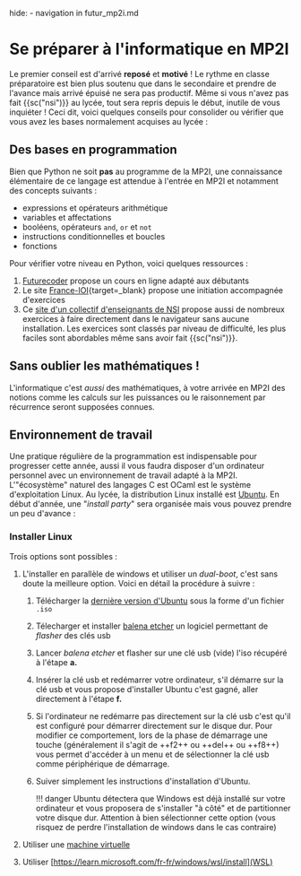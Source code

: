 hide: - navigation  in futur_mp2i.md

# Se préparer à l'informatique en MP2I

Le premier conseil est d'arrivé **reposé** et **motivé**  ! Le rythme en classe préparatoire est bien plus soutenu que dans le secondaire et prendre de l'avance mais arrivé épuisé ne sera pas productif. Même si vous n'avez pas fait {{sc("nsi")}} au lycée, tout sera repris depuis le début, inutile de vous inquiéter ! Ceci dit, voici quelques conseils pour consolider ou vérifier que vous avez les bases normalement acquises au lycée :

## Des bases en programmation

Bien que  Python ne soit **pas** au programme de la MP2I, une connaissance élémentaire de ce langage est attendue à l'entrée en MP2I  et notamment des concepts suivants :

* expressions et opérateurs arithmétique
* variables et affectations
* booléens, opérateurs `and`, `or` et `not`
* instructions conditionnelles et boucles
* fonctions

Pour vérifier votre niveau en Python, voici quelques ressources :

1. [Futurecoder](https://fr.futurecoder.io/) propose un cours en ligne adapté aux débutants
2. Le site [France-IOI](https://www.france-ioi.org/algo/chapters.php){target=_blank} propose une initiation accompagnée d'exercices
3. Ce [site d'un collectif d'enseignants de NSI](https://pratique.forge.apps.education.fr/) propose aussi de nombreux exercices à faire directement dans le navigateur sans aucune installation. Les exercices sont classés par niveau de difficulté, les plus faciles sont abordables même sans avoir fait {{sc("nsi")}}.

## Sans oublier les mathématiques !

L'informatique c'est *aussi* des mathématiques, à votre arrivée en MP2I des notions comme  les calculs sur les puissances ou le raisonnement par récurrence seront supposées connues.

## Environnement de travail

Une pratique régulière de la programmation est indispensable pour progresser cette année, aussi il vous faudra disposer d'un ordinateur personnel avec un environnement de travail adapté à la MP2I. L'"écosystème" naturel des langages C est OCaml est le système d'exploitation Linux. Au lycée, la distribution Linux installé est [Ubuntu](https://www.ubuntu-fr.org/download/). En début d'année, une "*install party*" sera organisée mais vous pouvez prendre un peu d'avance :

### Installer Linux

Trois options sont possibles :

1. L'installer en parallèle de windows et utiliser un *dual-boot*, c'est sans doute la meilleure option. Voici en détail la procédure à suivre :

    1. Télécharger la [dernière version d'Ubuntu](https://www.ubuntu-fr.org/download/)     sous la forme d'un fichier `.iso`
    2. Télecharger et installer [balena etcher](https://etcher.balena.io/) un logiciel permettant de *flasher* des clés usb
    3. Lancer *balena etcher* et flasher sur une clé usb (vide) l'iso récupéré à l'étape **a.**
    4. Insérer la clé usb et redémarrer votre ordinateur, s'il démarre sur la clé usb et vous propose d'installer Ubuntu c'est gagné, aller directement à l'étape **f.** 
    5. Si l'ordinateur ne redémarre pas directement sur la clé usb c'est qu'il est configuré pour démarrer directement sur le disque dur. Pour modifier ce comportement, lors de la phase de démarrage une touche (généralement il s'agit de ++f2++ ou ++del++ ou ++f8++) vous permet d'accéder à un menu et de sélectionner la clé usb comme périphérique de démarrage.
    6. Suiver simplement les instructions d'installation d'Ubuntu.

        !!! danger
            Ubuntu détectera que Windows est déjà installé sur votre ordinateur et vous proposera de s'installer "à côté" et de partitionner votre disque dur. Attention à bien sélectionner cette option (vous risquez de perdre l'installation de windows dans le cas contraire)


2. Utiliser une [machine virtuelle](https://www.virtualbox.org/)
3. Utiliser [https://learn.microsoft.com/fr-fr/windows/wsl/install](WSL)

